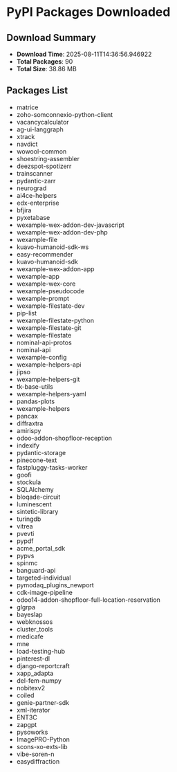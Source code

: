 # PyPI Packages Downloaded

## Download Summary
- **Download Time**: 2025-08-11T14:36:56.946922
- **Total Packages**: 90
- **Total Size**: 38.86 MB

## Packages List
- matrice
- zoho-somconnexio-python-client
- vacancycalculator
- ag-ui-langgraph
- xtrack
- navdict
- wowool-common
- shoestring-assembler
- deezspot-spotizerr
- trainscanner
- pydantic-zarr
- neurograd
- ai4ce-helpers
- edx-enterprise
- bfjira
- pyxetabase
- wexample-wex-addon-dev-javascript
- wexample-wex-addon-dev-php
- wexample-file
- kuavo-humanoid-sdk-ws
- easy-recommender
- kuavo-humanoid-sdk
- wexample-wex-addon-app
- wexample-app
- wexample-wex-core
- wexample-pseudocode
- wexample-prompt
- wexample-filestate-dev
- pip-list
- wexample-filestate-python
- wexample-filestate-git
- wexample-filestate
- nominal-api-protos
- nominal-api
- wexample-config
- wexample-helpers-api
- jipso
- wexample-helpers-git
- tk-base-utils
- wexample-helpers-yaml
- pandas-plots
- wexample-helpers
- pancax
- diffraxtra
- amirispy
- odoo-addon-shopfloor-reception
- indexify
- pydantic-storage
- pinecone-text
- fastpluggy-tasks-worker
- goofi
- stockula
- SQLAlchemy
- bloqade-circuit
- luminescent
- sintetic-library
- turingdb
- vitrea
- pvevti
- pypdf
- acme_portal_sdk
- pypvs
- spinmc
- banguard-api
- targeted-individual
- pymodaq_plugins_newport
- cdk-image-pipeline
- odoo14-addon-shopfloor-full-location-reservation
- glgrpa
- bayeslap
- webknossos
- cluster_tools
- medicafe
- mne
- load-testing-hub
- pinterest-dl
- django-reportcraft
- xapp_adapta
- del-fem-numpy
- nobitexv2
- coiled
- genie-partner-sdk
- xml-iterator
- ENT3C
- zapgpt
- pysoworks
- ImagePRO-Python
- scons-xo-exts-lib
- vibe-soren-n
- easydiffraction
